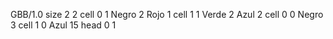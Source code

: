 <gs-board> GBB/1.0
size 2 2
cell 0 1 Negro 2 Rojo 1
cell 1 1 Verde 2 Azul 2
cell 0 0 Negro 3
cell 1 0 Azul 15
head 0 1
 </gs-board>
